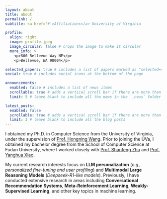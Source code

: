 ```yaml
---
layout: about
title: about
permalink: /
subtitle: <a href='#'>Affiliations</a> University of Virginia

profile:
  align: right
  image: profile.jpeg
  image_circular: false # crops the image to make it circular
  more_info: >
    <p>800 Bellevue Way NE</p>
    <p>Bellevue, WA 98004</p>

selected_papers: true # includes a list of papers marked as "selected={true}"
social: true # includes social icons at the bottom of the page

announcements:
  enabled: false # includes a list of news items
  scrollable: true # adds a vertical scroll bar if there are more than 3 news items
  limit: 5 # leave blank to include all the news in the `_news` folder

latest_posts:
  enabled: false
  scrollable: true # adds a vertical scroll bar if there are more than 3 new posts items
  limit: 3 # leave blank to include all the blog posts
---
```


I obtained my Ph.D. in Computer Science from the University of Virginia, under the supervision of [Prof. Hongning Wang](http://www.cs.virginia.edu/~hw5x/). Prior to joining the UVa, I obtained my bachelor degree from the School of Computer Science at Fudan University, where I worked closely with [Prof. Shanfeng Zhu](http://datamining-iip.fudan.edu.cn/index.html) and [Prof. Yanghua Xiao](http://gdm.fudan.edu.cn/GDMWiki/Wiki.jsp?page=Yanghuaxiao).

My current research interests focus on **LLM personalization** (*e.g., personalized fine-tuning and user profiling*) and **Multimodal Large Reasoning Models** (*Deepseek-R1-like models*). Previously, I have conducted extensive research in areas including **Conversational Recommendation Systems**, **Meta-Reinforcement Learning**, **Weakly-Supervised Learning**, and other key topics in machine learning.
